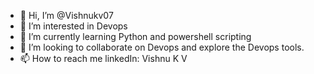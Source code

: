 - 👋 Hi, I’m @Vishnukv07
- 👀 I’m interested in Devops 
- 🌱 I’m currently learning Python and powershell scripting
- 💞️ I’m looking to collaborate on Devops and explore the Devops tools.
- 📫 How to reach me linkedIn: Vishnu K V

<!---
Vishnukv07/Vishnukv07 is a ✨ special ✨ repository because its `README.md` (this file) appears on your GitHub profile.
You can click the Preview link to take a look at your changes.
--->
